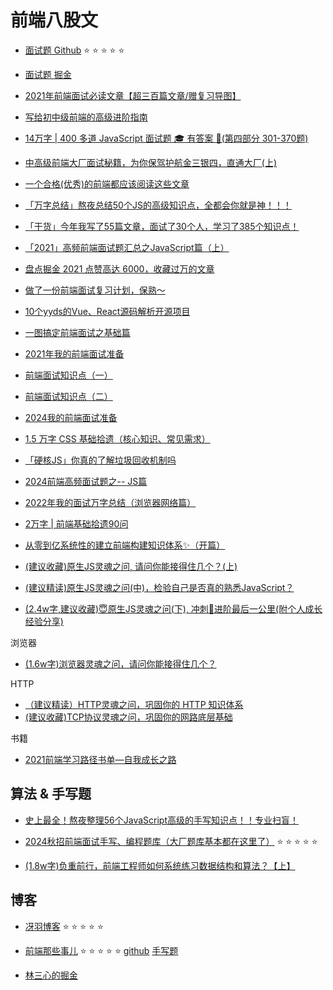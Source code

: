 # 前端八股文

- [面试题 Github](https://github.com/pro-collection/interview-question/issues)  ⭐️ ⭐️ ⭐️ ⭐️ ⭐️
- [面试题 掘金](https://juejin.cn/user/2450160986111464/posts)

- [2021年前端面试必读文章【超三百篇文章/赠复习导图】](https://juejin.cn/post/6844904116339261447)
- [写给初中级前端的高级进阶指南](https://juejin.cn/post/6844904103504527374)
- [14万字 | 400 多道 JavaScript 面试题 🎓 有答案 🌠(第四部分 301-370题)](https://juejin.cn/post/6979396224675741733)
- [中高级前端大厂面试秘籍，为你保驾护航金三银四，直通大厂(上)](https://juejin.cn/post/6844903776512393224)
- [一个合格(优秀)的前端都应该阅读这些文章](https://juejin.cn/post/6844903896637259784)
- [「万字总结」熬夜总结50个JS的高级知识点，全都会你就是神！！！](https://juejin.cn/post/7022795467821940773)
- [「干货」今年我写了55篇文章，面试了30个人，学习了385个知识点！](https://juejin.cn/post/7035905352746926116)
- [「2021」高频前端面试题汇总之JavaScript篇（上）](https://juejin.cn/post/6940945178899251230)
- [盘点掘金 2021 点赞高达 6000，收藏过万的文章](https://juejin.cn/post/7047153016771706916)
- [做了一份前端面试复习计划，保熟～](https://juejin.cn/post/7061588533214969892)
- [10个yyds的Vue、React源码解析开源项目](https://juejin.cn/post/7199828364953321532)
- [一图搞定前端面试之基础篇](https://juejin.cn/post/7287496730885537811)
- [2021年我的前端面试准备](https://juejin.cn/post/6989422484722286600)

- [前端面试知识点（一）](https://juejin.cn/post/6987549240436195364)
- [前端面试知识点（二）](https://juejin.cn/post/6996815121855021087)

- [2024我的前端面试准备](https://juejin.cn/post/7412504006336004111)
- [1.5 万字 CSS 基础拾遗（核心知识、常见需求）](https://juejin.cn/post/6941206439624966152)
- [「硬核JS」你真的了解垃圾回收机制吗](https://juejin.cn/post/6981588276356317214)

- [2024前端高频面试题之-- JS篇](https://juejin.cn/post/7330065707358208010)

- [2022年我的面试万字总结（浏览器网络篇）](https://juejin.cn/post/7149438206419664927)

- [2万字 | 前端基础拾遗90问](https://juejin.cn/post/6844904116552990727)
- [从零到亿系统性的建立前端构建知识体系✨（开篇）](https://juejin.cn/post/7145855619096903717)

- [(建议收藏)原生JS灵魂之问, 请问你能接得住几个？(上)](https://juejin.cn/post/6844903974378668039)
- [(建议精读)原生JS灵魂之问(中)，检验自己是否真的熟悉JavaScript？](https://juejin.cn/post/6844903986479251464)
- [(2.4w字,建议收藏)😇原生JS灵魂之问(下), 冲刺🚀进阶最后一公里(附个人成长经验分享)](https://juejin.cn/post/6844904004007247880)

浏览器

- [(1.6w字)浏览器灵魂之问，请问你能接得住几个？](https://juejin.cn/post/6844904021308735502)

HTTP

- [（建议精读）HTTP灵魂之问，巩固你的 HTTP 知识体系](https://juejin.cn/post/6844904100035821575)
- [(建议收藏)TCP协议灵魂之问，巩固你的网路底层基础](https://juejin.cn/post/6844904070889603085)

书籍

- [2021前端学习路径书单—自我成长之路](https://juejin.cn/post/6930419481835470861)

## 算法 & 手写题

- [史上最全！熬夜整理56个JavaScript高级的手写知识点！！专业扫盲！](https://juejin.cn/post/7023906112843808804)

- [2024秋招前端面试手写、编程题库（大厂题库基本都在这里了）](https://juejin.cn/post/7394792228218306575) ⭐️ ⭐️ ⭐️ ⭐️ ⭐️

- [(1.8w字)负重前行，前端工程师如何系统练习数据结构和算法？【上】](https://juejin.cn/post/6844904061947346957)

## 博客

- [冴羽博客](https://github.com/mqyqingfeng/Blog)  ⭐️ ⭐️ ⭐️ ⭐️ ⭐️

- [前端那些事儿](https://jonny-wei.github.io/blog/) ⭐️ ⭐️ ⭐️ ⭐️ ⭐️
  [github](https://github.com/jonny-wei/blog)
  [手写题](https://github.com/jonny-wei/sushi-js)

- [林三心的掘金](https://juejin.cn/user/1292681407377624/posts)
